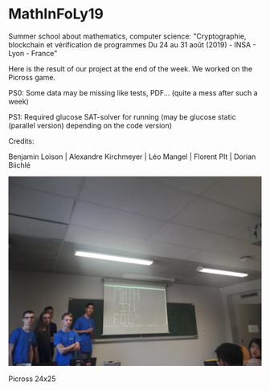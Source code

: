 # MathInFoLy19
Summer school about mathematics, computer science: "Cryptographie, blockchain et vérification de programmes Du 24 au 31 août (2019) - INSA - Lyon - France"

Here is the result of our project at the end of the week. We worked on the Picross game.

PS0: Some data may be missing like tests, PDF... (quite a mess after such a week)

PS1: Required glucose SAT-solver for running (may be glucose static (parallel version) depending on the code version)

Credits:

Benjamin Loison | Alexandre Kirchmeyer | Léo Mangel | Florent Plt | Dorian Biichlé

![alt text](https://github.com/Benjamin-Loison/MathInFoLy19/raw/master/presentation.jpg)

Picross 24x25
